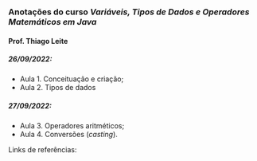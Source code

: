### Anotações do curso *Variáveis, Tipos de Dados e Operadores Matemáticos em Java*

#### Prof. Thiago Leite

##### 26/09/2022:

- Aula 1. Conceituação e criação;
- Aula 2. Tipos de dados

##### 27/09/2022:

- Aula 3. Operadores aritméticos;
- Aula 4. Conversões (*casting*).

Links de referências:

[](https://docs.oracle.com/javase/tutorial/java/nutsandbolts/index.html)